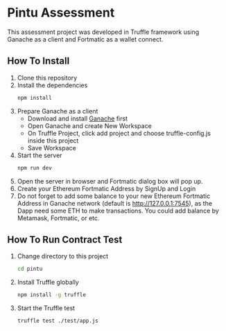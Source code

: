 # Pintu Assessment

This assessment project was developed in Truffle framework using Ganache as a client and Fortmatic as a wallet connect.

## How To Install

1. Clone this repository
2. Install the dependencies
    ```sh
    npm install
    ```
3. Prepare Ganache as a client
    - Download and install [Ganache] first
    - Open Ganache and create New Workspace
    - On Truffle Project, click add project and choose truffle-config.js inside this project
    - Save Workspace
4. Start the server
    ```sh
    npm run dev
    ```
5. Open the server in browser and Fortmatic dialog box will pop up.
6. Create your Ethereum Fortmatic Address by SignUp and Login
7. Do not forget to add some balance to your new Ethereum Fortmatic Address in Ganache network (default is http://127.0.0.1:7545), as the Dapp need some ETH to make transactions. You could add balance by Metamask, Fortmatic, or etc.

## How To Run Contract Test

1. Change directory to this project
    ```sh
    cd pintu
    ```
2. Install Truffle globally
    ```sh
    npm install -g truffle
    ```
3. Start the Truffle test
    ```sh
    truffle test ./test/app.js
    ```


   [ganache]: <https://www.trufflesuite.com/ganache>
